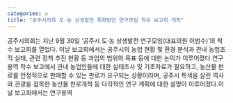 ```yaml
---
categories: a
title: "공주시의회 도·농 상생발전 특화방안 연구모임 착수 보고회 개최"
---
```

공주시의회는 지난 9월 30일 ‘공주시 도·농 상생발전 연구모임(대표의원 이범수)’의 착수 보고회를 열었다. 이날 보고회에서는 공주시의 농업 현황 및 환경 분석과 관내 농업조직 실태, 관련 정책 추진 현황 등 과업의 범위와 목표 등에 대한 논의가 이루어졌다.연구용역 착수 보고에서 관내 농업인들에 대한 실태조사 및 기초자료가 필요하고, 농산물 판로를 안정적으로 판매할 수 있는 판로가 요구되는 상황이라며, 공주시 특색을 살린 역사와 관광을 접목한 농산물 판로개척 등 다각적인 연구 계획에 대한 설명이 이루어졌다.이날 보고회에서는 연구용역